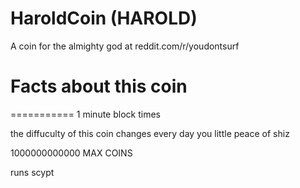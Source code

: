 HaroldCoin (HAROLD)
===========

A coin for the almighty god at reddit.com/r/youdontsurf

<h1>Facts about this coin</h1>
===========
1 minute block times

the diffuculty of this coin changes every day you little peace of shiz

1000000000000 MAX COINS

runs scypt
